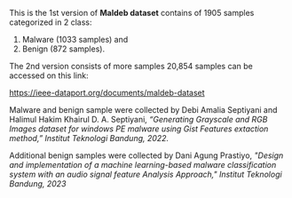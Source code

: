 This is the 1st version of **Maldeb dataset** contains of 1905 samples categorized in 2 class: 

1. Malware (1033 samples) and 
2. Benign (872 samples). 

The 2nd version consists of more samples 20,854 samples can be accessed on this link:

https://ieee-dataport.org/documents/maldeb-dataset

Malware and benign sample were collected by Debi Amalia Septiyani and Halimul Hakim Khairul
D. A. Septiyani, *“Generating Grayscale and RGB Images dataset for windows PE malware using Gist Features extaction method,” Institut Teknologi Bandung, 2022.*

Additional benign samples were collected by Dani Agung Prastiyo, *"Design and implementation of a machine learning-based malware classification system with an audio signal feature Analysis Approach," Institut Teknologi Bandung, 2023*

